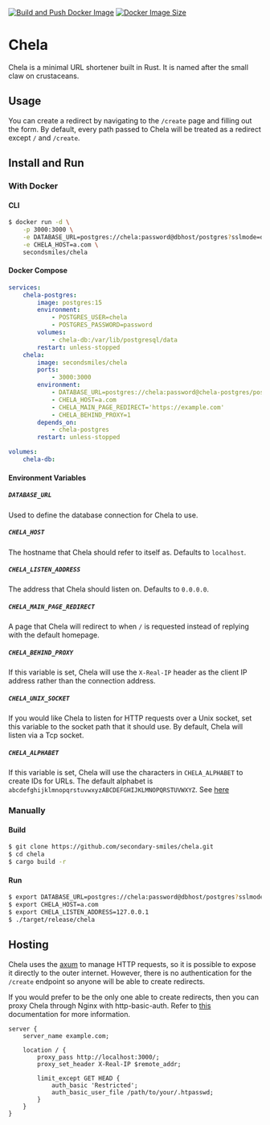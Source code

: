 [![Build and Push Docker Image](https://github.com/secondary-smiles/chela/actions/workflows/docker-image.yml/badge.svg)](https://github.com/secondary-smiles/chela/actions/workflows/docker-image.yml)
[![Docker Image Size](https://img.shields.io/docker/image-size/secondsmiles/chela)](https://hub.docker.com/r/secondsmiles/chela)

# Chela
Chela is a minimal URL shortener built in Rust. It is named after the small claw on crustaceans.

## Usage
You can create a redirect by navigating to the `/create` page and filling out the form. By default, every path passed to Chela will be treated as a redirect except `/` and `/create`.

## Install and Run
### With Docker
#### CLI
```bash
$ docker run -d \
    -p 3000:3000 \
    -e DATABASE_URL=postgres://chela:password@dbhost/postgres?sslmode=disable \
    -e CHELA_HOST=a.com \
    secondsmiles/chela
```

#### Docker Compose
```yaml
services:
    chela-postgres:
        image: postgres:15
        environment:
            - POSTGRES_USER=chela
            - POSTGRES_PASSWORD=password
        volumes:
            - chela-db:/var/lib/postgresql/data
        restart: unless-stopped
    chela:
        image: secondsmiles/chela
        ports:
            - 3000:3000
        environment:
            - DATABASE_URL=postgres://chela:password@chela-postgres/postgres?sslmode=disable
            - CHELA_HOST=a.com
            - CHELA_MAIN_PAGE_REDIRECT='https://example.com'
            - CHELA_BEHIND_PROXY=1
        depends_on:
            - chela-postgres
        restart: unless-stopped

volumes:
    chela-db:
```

#### Environment Variables

##### `DATABASE_URL`
Used to define the database connection for Chela to use.

##### `CHELA_HOST`
The hostname that Chela should refer to itself as. Defaults to `localhost`.

##### `CHELA_LISTEN_ADDRESS`
The address that Chela should listen on. Defaults to `0.0.0.0`. 

##### `CHELA_MAIN_PAGE_REDIRECT`
A page that Chela will redirect to when `/` is requested instead of replying with the default homepage.

##### `CHELA_BEHIND_PROXY`
If this variable is set, Chela will use the `X-Real-IP` header as the client IP address rather than the connection address.

##### `CHELA_UNIX_SOCKET`
If you would like Chela to listen for HTTP requests over a Unix socket, set this variable to the socket path that it should use. By default, Chela will listen via a Tcp socket.

##### `CHELA_ALPHABET`
If this variable is set, Chela will use the characters in `CHELA_ALPHABET` to create IDs for URLs. The default alphabet is `abcdefghijklmnopqrstuvwxyzABCDEFGHIJKLMNOPQRSTUVWXYZ`. See [here](https://sqids.org/faq#unique)

### Manually
#### Build
```bash
$ git clone https://github.com/secondary-smiles/chela.git
$ cd chela
$ cargo build -r
```

#### Run
```bash
$ export DATABASE_URL=postgres://chela:password@dbhost/postgres?sslmode=disable
$ export CHELA_HOST=a.com
$ export CHELA_LISTEN_ADDRESS=127.0.0.1
$ ./target/release/chela
```

## Hosting
Chela uses the [axum](https://crates.io/crates/axum) to manage HTTP requests, so it is possible to expose it directly to the outer internet. However, there is no authentication for the `/create` endpoint so anyone will be able to create redirects.

If you would prefer to be the only one able to create redirects, then you can proxy Chela through Nginx with http-basic-auth. Refer to [this](https://docs.nginx.com/nginx/admin-guide/security-controls/configuring-http-basic-authentication/) documentation for more information.

```nginx
server {
    server_name example.com;
    
    location / {
        proxy_pass http://localhost:3000/;
        proxy_set_header X-Real-IP $remote_addr;

        limit_except GET HEAD {
            auth_basic 'Restricted';
            auth_basic_user_file /path/to/your/.htpasswd;
        }
    }
}
```

